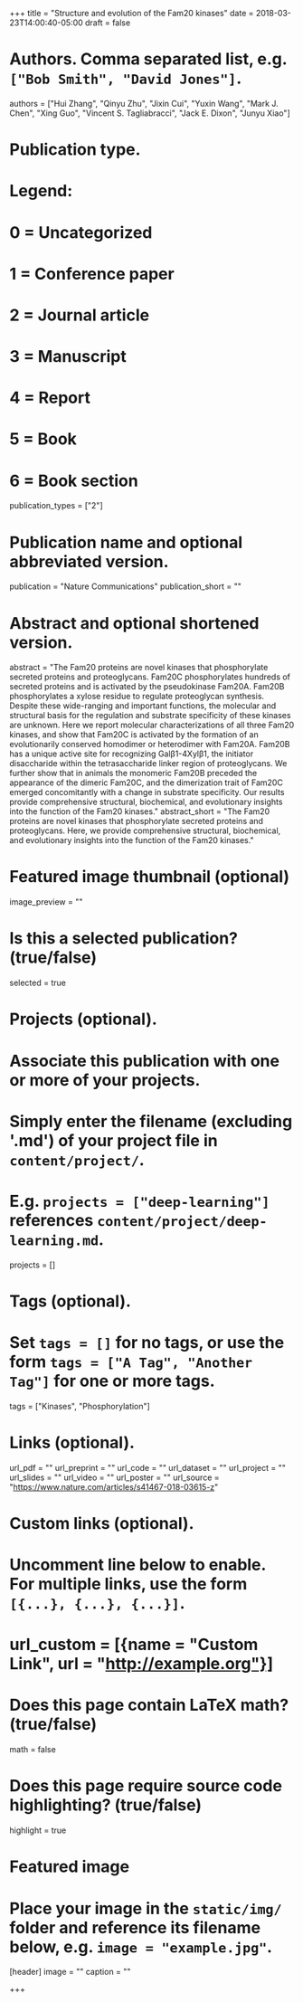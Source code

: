 +++
title = "Structure and evolution of the Fam20 kinases"
date = 2018-03-23T14:00:40-05:00
draft = false

# Authors. Comma separated list, e.g. `["Bob Smith", "David Jones"]`.
authors = ["Hui Zhang", "Qinyu Zhu", "Jixin Cui", "Yuxin Wang", "Mark J. Chen", "Xing Guo", "Vincent S. Tagliabracci", "Jack E. Dixon", "Junyu Xiao"]

# Publication type.
# Legend:
# 0 = Uncategorized
# 1 = Conference paper
# 2 = Journal article
# 3 = Manuscript
# 4 = Report
# 5 = Book
# 6 = Book section
publication_types = ["2"]

# Publication name and optional abbreviated version.
publication = "Nature Communications"
publication_short = ""

# Abstract and optional shortened version.
abstract = "The Fam20 proteins are novel kinases that phosphorylate secreted proteins and proteoglycans. Fam20C phosphorylates hundreds of secreted proteins and is activated by the pseudokinase Fam20A. Fam20B phosphorylates a xylose residue to regulate proteoglycan synthesis. Despite these wide-ranging and important functions, the molecular and structural basis for the regulation and substrate specificity of these kinases are unknown. Here we report molecular characterizations of all three Fam20 kinases, and show that Fam20C is activated by the formation of an evolutionarily conserved homodimer or heterodimer with Fam20A. Fam20B has a unique active site for recognizing Galβ1-4Xylβ1, the initiator disaccharide within the tetrasaccharide linker region of proteoglycans. We further show that in animals the monomeric Fam20B preceded the appearance of the dimeric Fam20C, and the dimerization trait of Fam20C emerged concomitantly with a change in substrate specificity. Our results provide comprehensive structural, biochemical, and evolutionary insights into the function of the Fam20 kinases."
abstract_short = "The Fam20 proteins are novel kinases that phosphorylate secreted proteins and proteoglycans. Here, we provide comprehensive structural, biochemical, and evolutionary insights into the function of the Fam20 kinases."

# Featured image thumbnail (optional)
image_preview = ""

# Is this a selected publication? (true/false)
selected = true

# Projects (optional).
#   Associate this publication with one or more of your projects.
#   Simply enter the filename (excluding '.md') of your project file in `content/project/`.
#   E.g. `projects = ["deep-learning"]` references `content/project/deep-learning.md`.
projects = []

# Tags (optional).
#   Set `tags = []` for no tags, or use the form `tags = ["A Tag", "Another Tag"]` for one or more tags.
tags = ["Kinases", "Phosphorylation"]

# Links (optional).
url_pdf = ""
url_preprint = ""
url_code = ""
url_dataset = ""
url_project = ""
url_slides = ""
url_video = ""
url_poster = ""
url_source = "https://www.nature.com/articles/s41467-018-03615-z"

# Custom links (optional).
#   Uncomment line below to enable. For multiple links, use the form `[{...}, {...}, {...}]`.
# url_custom = [{name = "Custom Link", url = "http://example.org"}]

# Does this page contain LaTeX math? (true/false)
math = false

# Does this page require source code highlighting? (true/false)
highlight = true

# Featured image
# Place your image in the `static/img/` folder and reference its filename below, e.g. `image = "example.jpg"`.
[header]
image = ""
caption = ""

+++
